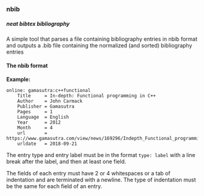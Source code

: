 ### nbib
##### neat bibtex bibliography

A simple tool that parses a file containing bibliography entries in nbib format 
and outputs a .bib file containing the normalized (and sorted) bibliography entries

#### The nbib format

__Example:__
```
online: gamasutra:c++functional
    Title     = In-depth: Functional programming in C++
    Author    = John Carmack
    Publisher = Gamasutra
    Pages     = 1
    Language  = English
    Year      = 2012
    Month     = 4
    url       = https://www.gamasutra.com/view/news/169296/Indepth_Functional_programming_in_C.php
    urldate   = 2018-09-21
```

The entry type and entry label must be in the format `type: label` with a line break after the label, and then at least one field.

The fields of each entry must have 2 or 4 whitespaces or a tab of indentation 
and are terminated with a newline. The type of indentation must be the same for each field of an entry.

